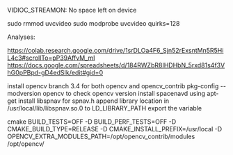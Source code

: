 
VIDIOC_STREAMON: No space left on device

sudo rmmod uvcvideo
sudo modprobe uvcvideo quirks=128

Analyses:

https://colab.research.google.com/drive/1srDLOa4F6_Sjn52rExsntMn5R5HiL4c3#scrollTo=pP39AffvM_mI
https://docs.google.com/spreadsheets/d/184RWZbR8IHDHbN_5rxd81s4f3VhG0pPBpd-gD4edSIk/edit#gid=0


install opencv branch 3.4 for both opencv and opencv_contrib
pkg-config --modversion opencv to check opencv version
install spacenavd using apt-get
install libspnav for spnav.h
append library location in /usr/local/lib/libspnav.so.0 to LD_LIBRARY_PATH
export the variable


cmake BUILD_TESTS=OFF -D BUILD_PERF_TESTS=OFF -D CMAKE_BUILD_TYPE=RELEASE -D CMAKE_INSTALL_PREFIX=/usr/local -D OPENCV_EXTRA_MODULES_PATH=/opt/opencv_contrib/modules /opt/opencv/